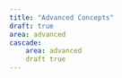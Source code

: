 ```yaml
---
title: "Advanced Concepts"
draft: true
area: advanced
cascade:
    area: advanced
    draft true
---
```

